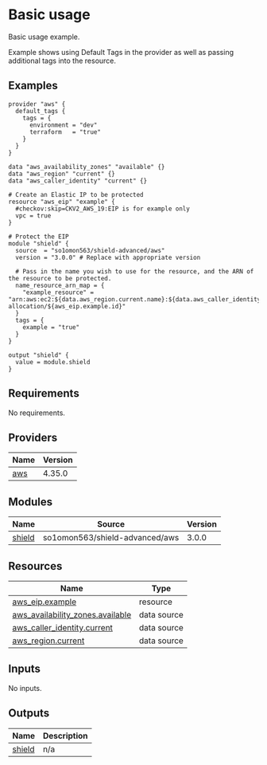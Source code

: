 # Basic usage

Basic usage example.

Example shows using Default Tags in the provider as well as passing additional tags into the resource.

<!-- BEGINNING OF PRE-COMMIT-TERRAFORM DOCS HOOK -->


## Examples

```hcl
provider "aws" {
  default_tags {
    tags = {
      environment = "dev"
      terraform   = "true"
    }
  }
}

data "aws_availability_zones" "available" {}
data "aws_region" "current" {}
data "aws_caller_identity" "current" {}

# Create an Elastic IP to be protected
resource "aws_eip" "example" {
  #checkov:skip=CKV2_AWS_19:EIP is for example only
  vpc = true
}

# Protect the EIP
module "shield" {
  source  = "so1omon563/shield-advanced/aws"
  version = "3.0.0" # Replace with appropriate version

  # Pass in the name you wish to use for the resource, and the ARN of the resource to be protected.
  name_resource_arn_map = {
    "example_resource" = "arn:aws:ec2:${data.aws_region.current.name}:${data.aws_caller_identity.current.account_id}:eip-allocation/${aws_eip.example.id}"
  }
  tags = {
    example = "true"
  }
}

output "shield" {
  value = module.shield
}
```

## Requirements

No requirements.

## Providers

| Name | Version |
|------|---------|
| <a name="provider_aws"></a> [aws](#provider\_aws) | 4.35.0 |

## Modules

| Name | Source | Version |
|------|--------|---------|
| <a name="module_shield"></a> [shield](#module\_shield) | so1omon563/shield-advanced/aws | 3.0.0 |

## Resources

| Name | Type |
|------|------|
| [aws_eip.example](https://registry.terraform.io/providers/hashicorp/aws/latest/docs/resources/eip) | resource |
| [aws_availability_zones.available](https://registry.terraform.io/providers/hashicorp/aws/latest/docs/data-sources/availability_zones) | data source |
| [aws_caller_identity.current](https://registry.terraform.io/providers/hashicorp/aws/latest/docs/data-sources/caller_identity) | data source |
| [aws_region.current](https://registry.terraform.io/providers/hashicorp/aws/latest/docs/data-sources/region) | data source |

## Inputs

No inputs.

## Outputs

| Name | Description |
|------|-------------|
| <a name="output_shield"></a> [shield](#output\_shield) | n/a |


<!-- END OF PRE-COMMIT-TERRAFORM DOCS HOOK -->
